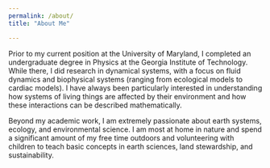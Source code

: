 ```yaml
---
permalink: /about/
title: "About Me"

---
```


Prior to my current position at the University of Maryland, I completed an undergraduate degree in Physics at the Georgia Institute of Technology. While there, I did research in dynamical systems, with a focus on fluid dynamics and biophysical systems (ranging from ecological models to cardiac models). I have always been particularly interested in understanding how systems of living things are affected by their environment and how these interactions can be described mathematically.

Beyond my academic work, I am extremely passionate about earth systems, ecology, and environmental science. I am most at home in nature and spend a significant amount of my free time outdoors and volunteering with children to teach basic concepts in earth sciences, land stewardship, and sustainability. 
